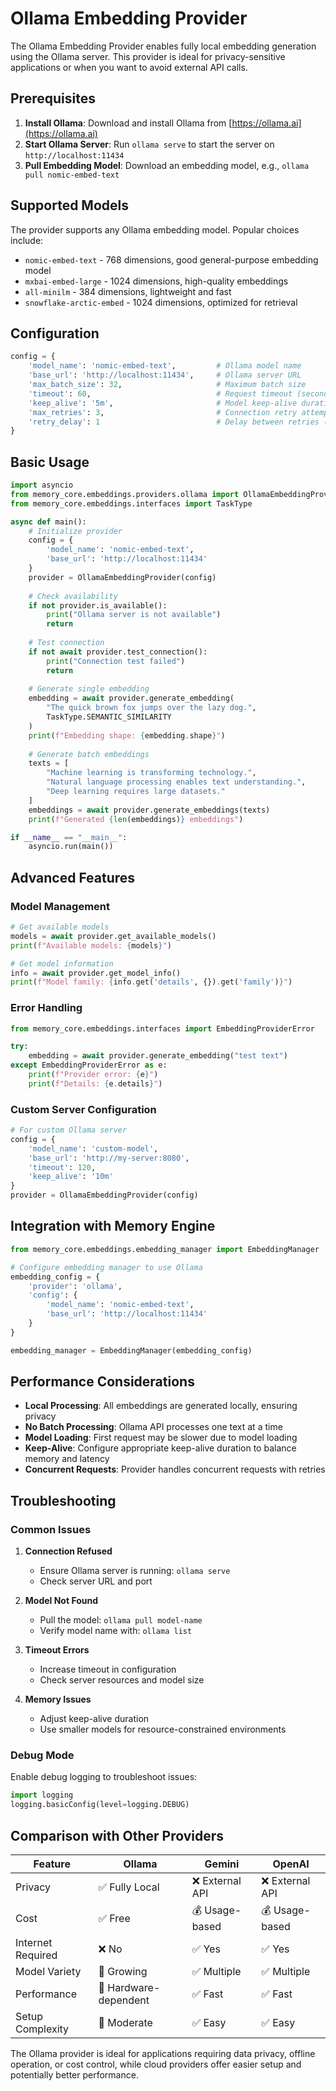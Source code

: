 # Ollama Embedding Provider

The Ollama Embedding Provider enables fully local embedding generation using the Ollama server. This provider is ideal for privacy-sensitive applications or when you want to avoid external API calls.

## Prerequisites

1. **Install Ollama**: Download and install Ollama from [https://ollama.ai](https://ollama.ai)
2. **Start Ollama Server**: Run `ollama serve` to start the server on `http://localhost:11434`
3. **Pull Embedding Model**: Download an embedding model, e.g., `ollama pull nomic-embed-text`

## Supported Models

The provider supports any Ollama embedding model. Popular choices include:

- `nomic-embed-text` - 768 dimensions, good general-purpose embedding model
- `mxbai-embed-large` - 1024 dimensions, high-quality embeddings
- `all-minilm` - 384 dimensions, lightweight and fast
- `snowflake-arctic-embed` - 1024 dimensions, optimized for retrieval

## Configuration

```python
config = {
    'model_name': 'nomic-embed-text',         # Ollama model name
    'base_url': 'http://localhost:11434',     # Ollama server URL
    'max_batch_size': 32,                     # Maximum batch size
    'timeout': 60,                            # Request timeout (seconds)
    'keep_alive': '5m',                       # Model keep-alive duration
    'max_retries': 3,                         # Connection retry attempts
    'retry_delay': 1                          # Delay between retries (seconds)
}
```

## Basic Usage

```python
import asyncio
from memory_core.embeddings.providers.ollama import OllamaEmbeddingProvider
from memory_core.embeddings.interfaces import TaskType

async def main():
    # Initialize provider
    config = {
        'model_name': 'nomic-embed-text',
        'base_url': 'http://localhost:11434'
    }
    provider = OllamaEmbeddingProvider(config)
    
    # Check availability
    if not provider.is_available():
        print("Ollama server is not available")
        return
    
    # Test connection
    if not await provider.test_connection():
        print("Connection test failed")
        return
    
    # Generate single embedding
    embedding = await provider.generate_embedding(
        "The quick brown fox jumps over the lazy dog.",
        TaskType.SEMANTIC_SIMILARITY
    )
    print(f"Embedding shape: {embedding.shape}")
    
    # Generate batch embeddings
    texts = [
        "Machine learning is transforming technology.",
        "Natural language processing enables text understanding.",
        "Deep learning requires large datasets."
    ]
    embeddings = await provider.generate_embeddings(texts)
    print(f"Generated {len(embeddings)} embeddings")

if __name__ == "__main__":
    asyncio.run(main())
```

## Advanced Features

### Model Management

```python
# Get available models
models = await provider.get_available_models()
print(f"Available models: {models}")

# Get model information
info = await provider.get_model_info()
print(f"Model family: {info.get('details', {}).get('family')}")
```

### Error Handling

```python
from memory_core.embeddings.interfaces import EmbeddingProviderError

try:
    embedding = await provider.generate_embedding("test text")
except EmbeddingProviderError as e:
    print(f"Provider error: {e}")
    print(f"Details: {e.details}")
```

### Custom Server Configuration

```python
# For custom Ollama server
config = {
    'model_name': 'custom-model',
    'base_url': 'http://my-server:8080',
    'timeout': 120,
    'keep_alive': '10m'
}
provider = OllamaEmbeddingProvider(config)
```

## Integration with Memory Engine

```python
from memory_core.embeddings.embedding_manager import EmbeddingManager

# Configure embedding manager to use Ollama
embedding_config = {
    'provider': 'ollama',
    'config': {
        'model_name': 'nomic-embed-text',
        'base_url': 'http://localhost:11434'
    }
}

embedding_manager = EmbeddingManager(embedding_config)
```

## Performance Considerations

- **Local Processing**: All embeddings are generated locally, ensuring privacy
- **No Batch Processing**: Ollama API processes one text at a time
- **Model Loading**: First request may be slower due to model loading
- **Keep-Alive**: Configure appropriate keep-alive duration to balance memory and latency
- **Concurrent Requests**: Provider handles concurrent requests with retries

## Troubleshooting

### Common Issues

1. **Connection Refused**
   - Ensure Ollama server is running: `ollama serve`
   - Check server URL and port

2. **Model Not Found**
   - Pull the model: `ollama pull model-name`
   - Verify model name with: `ollama list`

3. **Timeout Errors**
   - Increase timeout in configuration
   - Check server resources and model size

4. **Memory Issues**
   - Adjust keep-alive duration
   - Use smaller models for resource-constrained environments

### Debug Mode

Enable debug logging to troubleshoot issues:

```python
import logging
logging.basicConfig(level=logging.DEBUG)
```

## Comparison with Other Providers

| Feature | Ollama | Gemini | OpenAI |
|---------|--------|---------|---------|
| Privacy | ✅ Fully Local | ❌ External API | ❌ External API |
| Cost | ✅ Free | 💰 Usage-based | 💰 Usage-based |
| Internet Required | ❌ No | ✅ Yes | ✅ Yes |
| Model Variety | 🔄 Growing | ✅ Multiple | ✅ Multiple |
| Performance | 🔄 Hardware-dependent | ✅ Fast | ✅ Fast |
| Setup Complexity | 🔄 Moderate | ✅ Easy | ✅ Easy |

The Ollama provider is ideal for applications requiring data privacy, offline operation, or cost control, while cloud providers offer easier setup and potentially better performance.